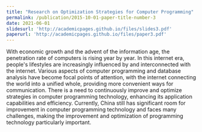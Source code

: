 ```yaml
---
title: "Research on Optimization Strategies for Computer Programming"
permalink: /publication/2015-10-01-paper-title-number-3
date: 2021-06-01
slidesurl: 'http://academicpages.github.io/files/slides3.pdf'
paperurl: 'http://academicpages.github.io/files/paper3.pdf'
---
```

With economic growth and the advent of the information age, the penetration rate of computers is rising year by year. In this internet era, people's lifestyles are increasingly influenced by and interconnected with the internet. Various aspects of computer programming and database analysis have become focal points of attention, with the internet connecting the world into a unified whole, providing more convenient ways for communication. There is a need to continuously improve and optimize strategies in computer programming technology, enhancing its application capabilities and efficiency. Currently, China still has significant room for improvement in computer programming technology and faces many challenges, making the improvement and optimization of programming technology particularly important.
